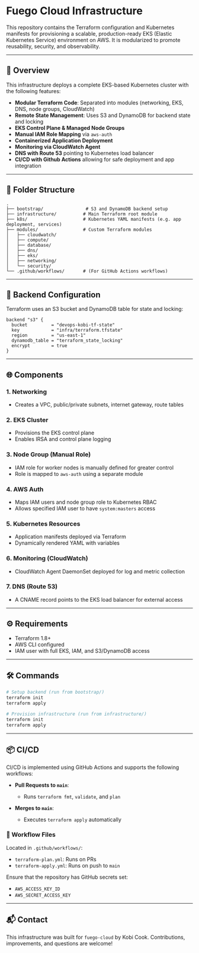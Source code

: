 # Fuego Cloud Infrastructure

This repository contains the Terraform configuration and Kubernetes manifests for provisioning a scalable, production-ready EKS (Elastic Kubernetes Service) environment on AWS. It is modularized to promote reusability, security, and observability.

---

## 🚀 Overview

This infrastructure deploys a complete EKS-based Kubernetes cluster with the following features:

* **Modular Terraform Code**: Separated into modules (networking, EKS, DNS, node groups, CloudWatch)
* **Remote State Management**: Uses S3 and DynamoDB for backend state and locking
* **EKS Control Plane & Managed Node Groups**
* **Manual IAM Role Mapping** via `aws-auth`
* **Containerized Application Deployment**
* **Monitoring via CloudWatch Agent**
* **DNS with Route 53** pointing to Kubernetes load balancer
* **CI/CD with Github Actions** allowing for safe deployment and app integration

---

## 🧱 Folder Structure

```
.
├── bootstrap/                # S3 and DynamoDB backend setup
├── infrastructure/          # Main Terraform root module
├── k8s/                     # Kubernetes YAML manifests (e.g. app deployment, services)
├── modules/                 # Custom Terraform modules
│   ├── cloudwatch/
│   ├── compute/
│   ├── database/
│   ├── dns/
│   ├── eks/
│   ├── networking/
│   └── security/
└── .github/workflows/       # (For GitHub Actions workflows)
```

---

## 🔐 Backend Configuration

Terraform uses an S3 bucket and DynamoDB table for state and locking:

```hcl
backend "s3" {
  bucket         = "devops-kobi-tf-state"
  key            = "infra/terraform.tfstate"
  region         = "us-east-1"
  dynamodb_table = "terraform_state_locking"
  encrypt        = true
}
```

---

## 🌐 Components

### 1. **Networking**

* Creates a VPC, public/private subnets, internet gateway, route tables

### 2. **EKS Cluster**

* Provisions the EKS control plane
* Enables IRSA and control plane logging

### 3. **Node Group (Manual Role)**

* IAM role for worker nodes is manually defined for greater control
* Role is mapped to `aws-auth` using a separate module

### 4. **AWS Auth**

* Maps IAM users and node group role to Kubernetes RBAC
* Allows specified IAM user to have `system:masters` access

### 5. **Kubernetes Resources**

* Application manifests deployed via Terraform
* Dynamically rendered YAML with variables

### 6. **Monitoring (CloudWatch)**

* CloudWatch Agent DaemonSet deployed for log and metric collection

### 7. **DNS (Route 53)**

* A CNAME record points to the EKS load balancer for external access

---

## ⚙️ Requirements

* Terraform 1.8+
* AWS CLI configured
* IAM user with full EKS, IAM, and S3/DynamoDB access

---

## 🛠️ Commands

```bash
# Setup backend (run from bootstrap/)
terraform init
terraform apply

# Provision infrastructure (run from infrastructure/)
terraform init
terraform apply
```

---

## 📦 CI/CD

CI/CD is implemented using GitHub Actions and supports the following workflows:

* **Pull Requests to `main`**:

  * Runs `terraform fmt`, `validate`, and `plan`

* **Merges to `main`**:

  * Executes `terraform apply` automatically

### 🧪 Workflow Files

Located in `.github/workflows/`:

* `terraform-plan.yml`: Runs on PRs
* `terraform-apply.yml`: Runs on push to `main`

Ensure that the repository has GitHub secrets set:

* `AWS_ACCESS_KEY_ID`
* `AWS_SECRET_ACCESS_KEY`

---

## 📬 Contact

This infrastructure was built for `fuego-cloud` by Kobi Cook. Contributions, improvements, and questions are welcome!

